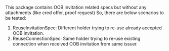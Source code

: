 This package contains OOB invitation related specs but without any attachments (like cred offer, proof request)
So, there are below scenarios to be tested:

1. ReuseInvitationSpec: Different holder trying to re-use already accepted OOB invitation.
2. ReuseConnectionSpec: Same holder trying to re-use existing connection when received OOB invitation from same issuer.
